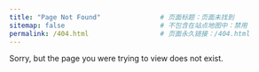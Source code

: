 ```yaml
---
title: "Page Not Found"               # 页面标题：页面未找到
sitemap: false                        # 不包含在站点地图中：禁用
permalink: /404.html                  # 页面永久链接：/404.html
---
```


<!-- 404错误页面内容 -->
Sorry, but the page you were trying to view does not exist.
<!-- 抱歉，您要查看的页面不存在 -->
